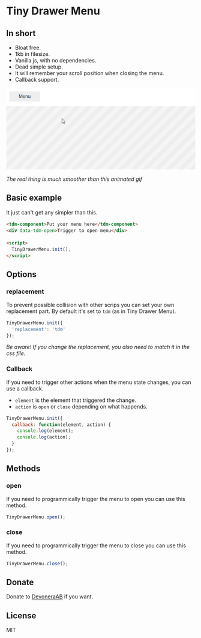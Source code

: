 # Tiny Drawer Menu

## In short

- Bloat free.
- 1kb in filesize.
- Vanilla js, with no dependencies.
- Dead simple setup.
- It will remember your scroll position when closing the menu.
- Callback support.

![Screenshot](screenshot.gif)

*The real thing is much smoother than this animated gif*

## Basic example

It just can't get any simpler than this.

```html
<tdm-component>Put your menu here</tdm-component>
<div data-tdm-open>Trigger to open menu</div>

<script>
  TinyDrawerMenu.init();
</script>
```

## Options

### replacement

To prevent possible collision with other scrips you can set your own replacement part. By default it's set to `tdm` (as in Tiny Drawer Menu).

```js
TinyDrawerMenu.init({
  'replacement': 'tdm'
});
```

*Be aware! If you change the replacement, you also need to match it in the css file.*

### Callback

If you need to trigger other actions when the menu state changes, you can use a callback.

- `element` is the element that triggered the change.
- `action` is `open` or `close` depending on what happends.

```js
TinyDrawerMenu.init({
  callback: function(element, action) {
    console.log(element);
    console.log(action);
  }
});
```

## Methods

### open

If you need to programmically trigger the menu to open you can use this method.

```js
TinyDrawerMenu.open();
```

### close

If you need to programmically trigger the menu to close you can use this method.

```js
TinyDrawerMenu.close();
```

## Donate

Donate to [DevoneraAB](https://www.paypal.me/DevoneraAB) if you want.

## License

MIT
